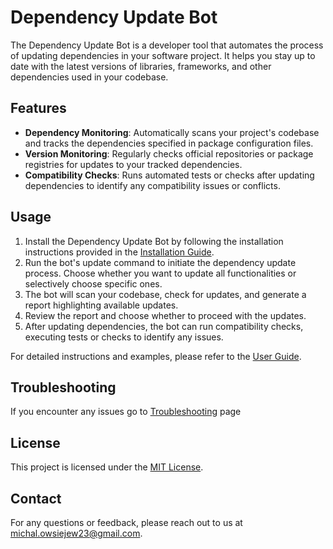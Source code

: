 # Dependency Update Bot

The Dependency Update Bot is a developer tool that automates the process of updating dependencies in your software project. It helps you stay up to date with the latest versions of libraries, frameworks, and other dependencies used in your codebase.

## Features

- **Dependency Monitoring**: Automatically scans your project's codebase and tracks the dependencies specified in package configuration files.
- **Version Monitoring**: Regularly checks official repositories or package registries for updates to your tracked dependencies.
- **Compatibility Checks**: Runs automated tests or checks after updating dependencies to identify any compatibility issues or conflicts.

## Usage

1. Install the Dependency Update Bot by following the installation instructions provided in the [Installation Guide](installation.md).
3. Run the bot's update command to initiate the dependency update process. Choose whether you want to update all functionalities or selectively choose specific ones.
4. The bot will scan your codebase, check for updates, and generate a report highlighting available updates.
5. Review the report and choose whether to proceed with the updates.
6. After updating dependencies, the bot can run compatibility checks, executing tests or checks to identify any issues.

For detailed instructions and examples, please refer to the [User Guide](user-guide.md).

## Troubleshooting

If you encounter any issues go to [Troubleshooting](troubleshooting.md) page

## License

This project is licensed under the [MIT License](LICENSE).

## Contact

For any questions or feedback, please reach out to us at michal.owsiejew23@gmail.com.

